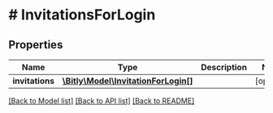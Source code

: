 # # InvitationsForLogin

## Properties

Name | Type | Description | Notes
------------ | ------------- | ------------- | -------------
**invitations** | [**\Bitly\Model\InvitationForLogin[]**](InvitationForLogin.md) |  | [optional]

[[Back to Model list]](../../README.md#models) [[Back to API list]](../../README.md#endpoints) [[Back to README]](../../README.md)
